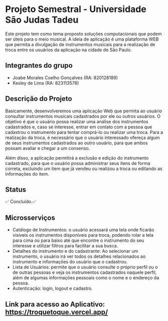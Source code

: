 # Projeto Semestral - Universidade São Judas Tadeu

Este projeto tem como tema proposto soluções computacionais que podem ser úteis para o meio musical. A ideia de aplicação é uma plataforma WEB que permita a divulgação de instrumentos musicais para a realização de troca entre os usuários da aplicação na cidade de São Paulo.

## Integrantes do grupo

- Joabe Morales Coelho Gonçalves (RA: 820128189)
- Kesley de Lima (RA: 823113578)

## Descrição do Projeto

Basicamente, desenvolveremos uma aplicação Web que permita ao usuário consultar instrumentos musicais cadastrados por ele ou outros usuários. O objetivo é que o usuário possa realizar uma análise dos instrumentos cadastrados e, caso se interesse, entrar em contato com a pessoa que cadastrou o instrumento para tentar comprá-lo ou realizar uma troca. Para a realização da troca, é necessário que o usuário interessado ofereça algum de seus instrumentos cadastrados ao outro usuário, para que ambos possam avaliar e chegar a um consenso.

Além disso, a aplicação permitirá a exclusão e edição do instrumento cadastrado, para que o usuário possa administrar seus itens de forma correta, excluindo um item que já vendeu ou realizou a troca ou editando as informações do item.

## Status

✅ Concluído.✅

## Microsserviços

- Catálogo de Instrumentos: o usuário acessará uma tela onde ficarão visíveis os instrumentos disponíveis para troca, podendo rolar a tela para cima ou para baixo até que encontre o instrumento do seu interesse e utilizar filtros para facilitar a sua busca. 
- Detalhes do instrumento e do cadastrante: Ao selecionar um instrumento, o usuário irá ver todos os detalhes relacionados ao instrumento e informações do usuário que o cadastrou.
- Lista de Usuários: permite que o usuário consulte o próprio perfil ou o de outras pessoas e veja os instrumentos cadastrados naquele perfil, além de algumas informações pessoais como o nome e o endereço da pessoa.
- Autenticação: login, logout e cadastro.

## Link para acesso ao Aplicativo: https://troquetoque.vercel.app/

